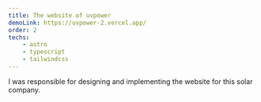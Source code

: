 ```yaml
---
title: The website of uvpower
demoLink: https://uvpower-2.vercel.app/
order: 2
techs: 
    - astro
    - typescript
    - tailwindcss
---
```

I was responsible for designing and implementing the website for this solar company.